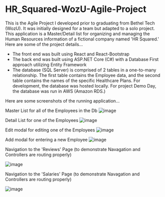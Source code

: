 # HR_Squared-WozU-Agile-Project

This is the Agile Project I developed prior to graduating from Bethel Tech (WozU).  It was initially designed for a team but adapted to a solo project. This application is a Master/Detail list for organizing and managing the Human Resources information of a fictional company named 'HR Squared.'  Here are some of the project details...

  -	The front end was built using React and React-Bootstrap
  -	The back end was built using ASP.NET Core (C#) with a Database First approach utilizing Entity Framework
  -	The database (SQL Server) is comprised of 2 tables in a one-to-many relationship.  The first table contains the Employee data, and       the second table contains the names of the specific Healthcare Plans.  For development, the database was hosted locally.  For           project Demo Day, the database was run in AWS (Amazon RDS.)  

Here are some screenshots of the running application...


Master List for all of the Employees in the Db
![image](https://user-images.githubusercontent.com/36960842/56161903-b94cda00-5f98-11e9-8e45-aa9ee06f8ce5.png)



Detail List for one of the Employees
![image](https://user-images.githubusercontent.com/36960842/56161766-62df9b80-5f98-11e9-9a80-3cadeb91b980.png)



Edit modal for editing one of the Employees
![image](https://user-images.githubusercontent.com/36960842/56169966-e657b780-5fad-11e9-96ee-a8baf42a6ba7.png)



Add modal for entering a new Employee
![image](https://user-images.githubusercontent.com/36960842/56170594-13a56500-5fb0-11e9-9ecb-115a7127136e.png)



Navigation to the 'Reviews' Page (to demonstrate Navagation and Controllers are routing properly)

![image](https://user-images.githubusercontent.com/36960842/56170882-33895880-5fb1-11e9-8c67-a91f94df0241.png)



Navigation to the 'Salaries' Page (to demonstrate Navagation and Controllers are routing properly)

![image](https://user-images.githubusercontent.com/36960842/56170944-71867c80-5fb1-11e9-8d17-4f58a1d2c10c.png)
